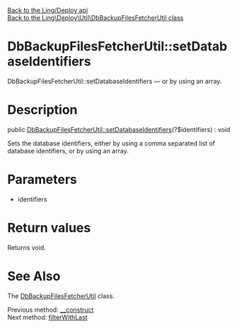 [Back to the Ling/Deploy api](https://github.com/lingtalfi/Deploy/blob/master/doc/api/Ling/Deploy.md)<br>
[Back to the Ling\Deploy\Util\DbBackupFilesFetcherUtil class](https://github.com/lingtalfi/Deploy/blob/master/doc/api/Ling/Deploy/Util/DbBackupFilesFetcherUtil.md)


DbBackupFilesFetcherUtil::setDatabaseIdentifiers
================



DbBackupFilesFetcherUtil::setDatabaseIdentifiers — or by using an array.




Description
================


public [DbBackupFilesFetcherUtil::setDatabaseIdentifiers](https://github.com/lingtalfi/Deploy/blob/master/doc/api/Ling/Deploy/Util/DbBackupFilesFetcherUtil/setDatabaseIdentifiers.md)(?$identifiers) : void




Sets the database identifiers, either by using a comma separated list of database identifiers,
or by using an array.




Parameters
================


- identifiers

    


Return values
================

Returns void.








See Also
================

The [DbBackupFilesFetcherUtil](https://github.com/lingtalfi/Deploy/blob/master/doc/api/Ling/Deploy/Util/DbBackupFilesFetcherUtil.md) class.

Previous method: [__construct](https://github.com/lingtalfi/Deploy/blob/master/doc/api/Ling/Deploy/Util/DbBackupFilesFetcherUtil/__construct.md)<br>Next method: [filterWithLast](https://github.com/lingtalfi/Deploy/blob/master/doc/api/Ling/Deploy/Util/DbBackupFilesFetcherUtil/filterWithLast.md)<br>


